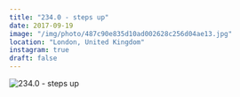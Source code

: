```yaml
---
title: "234.0 - steps up"
date: 2017-09-19
image: "/img/photo/487c90e835d10ad002628c256d04ae13.jpg"
location: "London, United Kingdom"
instagram: true
draft: false
---
```


![234.0 - steps up](/img/photo/487c90e835d10ad002628c256d04ae13.jpg)
